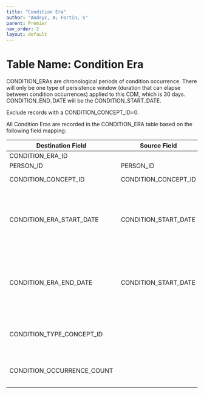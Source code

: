 ```yaml
---
title: "Condition Era"
author: "Andryc, A; Fortin, S"
parent: Premier
nav_order: 2
layout: default
---
```


# Table Name: Condition Era

CONDITION_ERAs are chronological periods of condition occurrence.  There will only be one type of persistence window (duration that can elapse between condition occurrences) applied to this CDM, which is 30 days. CONDITION_END_DATE will be the CONDITION_START_DATE. 

Exclude records with a CONDITION_CONCEPT_ID=0.  

All Condition Eras are recorded in the CONDITION_ERA table based on the following field mapping: 

| Destination Field  | Source Field  | Applied Rule  | Comment  |
| --- | --- | --- | --- |
| CONDITION_ERA_ID  |  | System-generated  |  |
| PERSON_ID  | PERSON_ID  |  |  |
| CONDITION_CONCEPT_ID  | CONDITION_CONCEPT_ID  | Do not build condition_era where the condition_occurence_condition_concept_id=0  |  |
| CONDITION_ERA_START_DATE  | CONDITION_START_DATE  |  | The start date for the condition era constructed from the individual instances of condition occurrences. It is the start date of the very first chronologically recorded instance of the condition.  |
| CONDITION_ERA_END_DATE  | CONDITION_START_DATE  |  | The end date for the condition era constructed from the individual instances of condition occurrences. It is the end date of the final continuously recorded instance of the condition.  |
| CONDITION_TYPE_CONCEPT_ID  |  | Apply a 30-day persistence window and label as CONCEPT_ID 38000247 (Condition era - 30 days persistence window).    | Falls under CONCEPT_VOCABULARY_ID = "Condition Type" - Condition era - 30 days persistence window.  |
| CONDITION_OCCURRENCE_COUNT  |  | Sum up the number of CONDITION_OCCURRENCEs for this PERSON_ID and this CONCEPT_ID during the exposure window being built.  |  |
